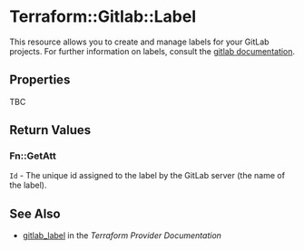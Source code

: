 # Terraform::Gitlab::Label

This resource allows you to create and manage labels for your GitLab projects.
For further information on labels, consult the [gitlab
documentation](https://docs.gitlab.com/ee/user/project/labels.htm).

## Properties

TBC

## Return Values

### Fn::GetAtt

`Id` - The unique id assigned to the label by the GitLab server (the name of the label).

## See Also

* [gitlab_label](https://www.terraform.io/docs/providers/gitlab/r/label.html) in the _Terraform Provider Documentation_